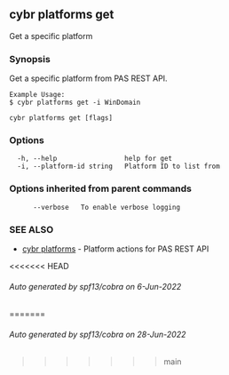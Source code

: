## cybr platforms get

Get a specific platform

### Synopsis

Get a specific platform from PAS REST API.
	
	Example Usage:
	$ cybr platforms get -i WinDomain

```
cybr platforms get [flags]
```

### Options

```
  -h, --help                 help for get
  -i, --platform-id string   Platform ID to list from
```

### Options inherited from parent commands

```
      --verbose   To enable verbose logging
```

### SEE ALSO

* [cybr platforms](cybr_platforms.md)	 - Platform actions for PAS REST API

<<<<<<< HEAD
###### Auto generated by spf13/cobra on 6-Jun-2022
=======
###### Auto generated by spf13/cobra on 28-Jun-2022
>>>>>>> main
